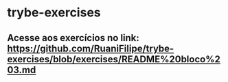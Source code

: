 # trybe-exercises

## Acesse aos exercícios no link: https://github.com/RuaniFilipe/trybe-exercises/blob/exercises/README%20bloco%203.md
